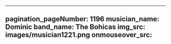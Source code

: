 ------
pagination_pageNumber: 1196
musician_name: Dominic
band_name: The Bohicas
img_src: images/musician1221.png
onmouseover_src: 
------